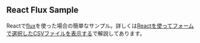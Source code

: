 ## React Flux Sample

Reactで[flux](https://github.com/facebook/flux)を使った場合の簡単なサンプル。詳しくは[Reactを使ってフォームで選択したCSVファイルを表示する](http://4uing.net/blog/react-flux)で解説してあります。
